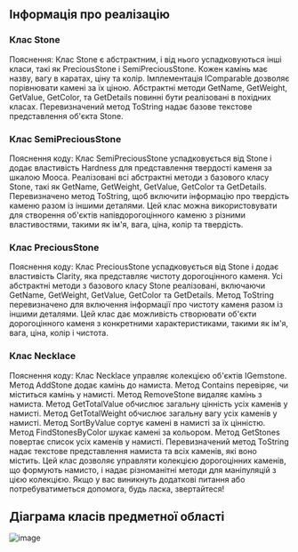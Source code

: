 ## Інформація про реалізацію
### Клас Stone
Пояснення:
Клас Stone є абстрактним, і від нього успадковуються інші класи, такі як PreciousStone і SemiPreciousStone.
Кожен камінь має назву, вагу в каратах, ціну та колір.
Імплементація IComparable<Stone> дозволяє порівнювати камені за їх ціною.
Абстрактні методи GetName, GetWeight, GetValue, GetColor, та GetDetails повинні бути реалізовані в похідних класах.
Перевизначений метод ToString надає базове текстове представлення об'єкта Stone.


### Клас SemiPreciousStone
Пояснення коду:
Клас SemiPreciousStone успадковується від Stone і додає властивість Hardness для представлення твердості каменя за шкалою Мооса.
Реалізовані всі абстрактні методи з базового класу Stone, такі як GetName, GetWeight, GetValue, GetColor та GetDetails.
Перевизначено метод ToString, щоб включити інформацію про твердість каменю разом із іншими деталями.
Цей клас можна використовувати для створення об'єктів напівдорогоцінного каменю з різними властивостями, такими як ім'я, вага, ціна, колір та твердість. 


### Клас PreciousStone
Пояснення коду:
Клас PreciousStone успадковується від Stone і додає властивість Clarity, яка представляє чистоту дорогоцінного каменя.
Усі абстрактні методи з базового класу Stone реалізовані, включаючи GetName, GetWeight, GetValue, GetColor та GetDetails.
Метод ToString перевизначено для включення інформації про чистоту каменя разом із іншими деталями.
Цей клас дає можливість створювати об'єкти дорогоцінного каменя з конкретними характеристиками, такими як ім'я, вага, ціна, колір і чистота. 




### Клас Necklace
Пояснення коду:
Клас Necklace управляє колекцією об'єктів IGemstone.
Метод AddStone додає камінь до намиста.
Метод Contains перевіряє, чи міститься камінь у намисті.
Метод RemoveStone видаляє камінь з намиста.
Метод GetTotalValue обчислює загальну цінність усіх каменів у намисті.
Метод GetTotalWeight обчислює загальну вагу усіх каменів у намисті.
Метод SortByValue сортує камені в намисті за їх цінністю.
Метод FindStonesByColor шукає камені за кольором.
Метод GetStones повертає список усіх каменів у намисті.
Перевизначений метод ToString надає текстове представлення намиста та всіх каменів, які воно містить.
Цей клас дозволяє управляти колекцією дорогоцінних каменів, що формують намисто, і надає різноманітні методи для маніпуляцій з цією колекцією. Якщо у вас виникнуть додаткові питання або потребуватиметься допомога, будь ласка, звертайтеся!

## Діаграма класів предметної області

![image](https://github.com/AnnaSorokina20/Project_PartB_Jewerly/assets/149331565/4ea70de6-b645-4d8d-8433-41faa96489a8)

